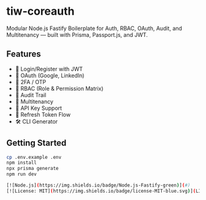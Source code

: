 # tiw-coreauth

Modular Node.js Fastify Boilerplate for Auth, RBAC, OAuth, Audit, and Multitenancy — built with Prisma, Passport.js, and JWT.

## Features
- 🔐 Login/Register with JWT
- 🔗 OAuth (Google, LinkedIn)
- 🔐 2FA / OTP
- 🎯 RBAC (Role & Permission Matrix)
- 🧾 Audit Trail
- 🧠 Multitenancy
- 🔑 API Key Support
- 🔁 Refresh Token Flow
- 🛠 CLI Generator

## Getting Started

```bash
cp .env.example .env
npm install
npx prisma generate
npm run dev

[![Node.js](https://img.shields.io/badge/Node.js-Fastify-green)](#)
[![License: MIT](https://img.shields.io/badge/license-MIT-blue.svg)](LICENSE)
